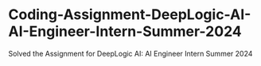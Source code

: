 # Coding-Assignment-DeepLogic-AI-AI-Engineer-Intern-Summer-2024
Solved the Assignment for DeepLogic AI: AI Engineer Intern Summer 2024
